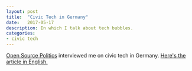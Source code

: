 ```yaml
---
layout: post
title:  "Civic Tech in Germany"
date:   2017-05-17
description: In which I talk about tech bubbles.
categories:
- civic tech
---
```


[Open Source Politics](http://www.opensourcepolitics.eu/) interviewed me on civic tech in Germany. [Here's the article in English.](https://medium.com/open-source-politics/how-a-civic-tech-scene-has-risen-from-the-open-knowledge-foundation-community-in-germany-7ea85d12fe97)
